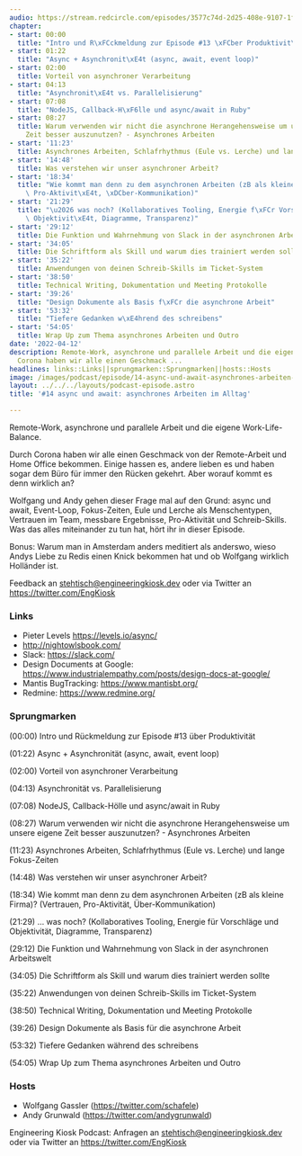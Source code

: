 ```yaml
---
audio: https://stream.redcircle.com/episodes/3577c74d-2d25-408e-9107-1fae71daf76a/stream.mp3
chapter:
- start: 00:00
  title: "Intro und R\xFCckmeldung zur Episode #13 \xFCber Produktivit\xE4t"
- start: 01:22
  title: "Async + Asynchronit\xE4t (async, await, event loop)"
- start: 02:00
  title: Vorteil von asynchroner Verarbeitung
- start: 04:13
  title: "Asynchronit\xE4t vs. Parallelisierung"
- start: 07:08
  title: "NodeJS, Callback-H\xF6lle und async/await in Ruby"
- start: 08:27
  title: Warum verwenden wir nicht die asynchrone Herangehensweise um unsere eigene
    Zeit besser auszunutzen? - Asynchrones Arbeiten
- start: '11:23'
  title: Asynchrones Arbeiten, Schlafrhythmus (Eule vs. Lerche) und lange Fokus-Zeiten
- start: '14:48'
  title: Was verstehen wir unser asynchroner Arbeit?
- start: '18:34'
  title: "Wie kommt man denn zu dem asynchronen Arbeiten (zB als kleine Firma)? (Vertrauen,\
    \ Pro-Aktivit\xE4t, \xDCber-Kommunikation)"
- start: '21:29'
  title: "\u2026 was noch? (Kollaboratives Tooling, Energie f\xFCr Vorschl\xE4ge und\
    \ Objektivit\xE4t, Diagramme, Transparenz)"
- start: '29:12'
  title: Die Funktion und Wahrnehmung von Slack in der asynchronen Arbeitswelt
- start: '34:05'
  title: Die Schriftform als Skill und warum dies trainiert werden sollte
- start: '35:22'
  title: Anwendungen von deinen Schreib-Skills im Ticket-System
- start: '38:50'
  title: Technical Writing, Dokumentation und Meeting Protokolle
- start: '39:26'
  title: "Design Dokumente als Basis f\xFCr die asynchrone Arbeit"
- start: '53:32'
  title: "Tiefere Gedanken w\xE4hrend des schreibens"
- start: '54:05'
  title: Wrap Up zum Thema asynchrones Arbeiten und Outro
date: '2022-04-12'
description: Remote-Work, asynchrone und parallele Arbeit und die eigene Work-Life-Balance.Durch
  Corona haben wir alle einen Geschmack ...
headlines: links::Links||sprungmarken::Sprungmarken||hosts::Hosts
image: /images/podcast/episode/14-async-und-await-asynchrones-arbeiten-im-alltag.jpg
layout: ../../../layouts/podcast-episode.astro
title: '#14 async und await: asynchrones Arbeiten im Alltag'

---
```


<p class="mb-6 text-base md:text-lg text-coolGray-500">Remote-Work, asynchrone und parallele Arbeit und die eigene Work-Life-Balance.</p><p class="mb-6 text-base md:text-lg text-coolGray-500">Durch Corona haben wir alle einen Geschmack von der Remote-Arbeit und Home Office bekommen. Einige hassen es, andere lieben es und haben sogar dem Büro für immer den Rücken gekehrt. Aber worauf kommt es denn wirklich an?</p><p class="mb-6 text-base md:text-lg text-coolGray-500">Wolfgang und Andy gehen dieser Frage mal auf den Grund: async und await, Event-Loop, Fokus-Zeiten, Eule und Lerche als Menschentypen, Vertrauen im Team, messbare Ergebnisse, Pro-Aktivität und Schreib-Skills. Was das alles miteinander zu tun hat, hört ihr in dieser Episode.</p><p class="mb-6 text-base md:text-lg text-coolGray-500">Bonus: Warum man in Amsterdam anders meditiert als anderswo, wieso Andys Liebe zu Redis einen Knick bekommen hat und ob Wolfgang wirklich Holländer ist.</p><p class="mb-6 text-base md:text-lg text-coolGray-500">Feedback an <a class="underline hover:no-underline" style="text-decoration-line: underline;"href="mailto:stehtisch@engineeringkiosk.dev" rel="nofollow">stehtisch@engineeringkiosk.dev</a> oder via Twitter an <a class="underline hover:no-underline" style="text-decoration-line: underline;"href="https://twitter.com/EngKiosk" rel="nofollow">https://twitter.com/EngKiosk</a></p><h3 class="mb-4 text-2xl md:text-3xl font-semibold text-coolGray-800" id=links>Links</h3><ul class="list-disc px-5 mb-6 md:px-5 text-base md:text-lg text-coolGray-500" style="list-style-type: disc;"><li>Pieter Levels <a class="underline hover:no-underline" style="text-decoration-line: underline;"href="https://levels.io/async/" rel="nofollow">https://levels.io/async/</a> </li><li><a class="underline hover:no-underline" style="text-decoration-line: underline;"href="http://nightowlsbook.com/" rel="nofollow">http://nightowlsbook.com/</a> </li><li>Slack: <a class="underline hover:no-underline" style="text-decoration-line: underline;"href="https://slack.com/" rel="nofollow">https://slack.com/</a></li><li>Design Documents at Google: <a class="underline hover:no-underline" style="text-decoration-line: underline;"href="https://www.industrialempathy.com/posts/design-docs-at-google/" rel="nofollow">https://www.industrialempathy.com/posts/design-docs-at-google/</a></li><li>Mantis BugTracking: <a class="underline hover:no-underline" style="text-decoration-line: underline;"href="https://www.mantisbt.org/" rel="nofollow">https://www.mantisbt.org/</a></li><li>Redmine: <a class="underline hover:no-underline" style="text-decoration-line: underline;"href="https://www.redmine.org/" rel="nofollow">https://www.redmine.org/</a></li></ul><h3 class="mb-4 text-2xl md:text-3xl font-semibold text-coolGray-800" id=sprungmarken>Sprungmarken</h3><p class="mb-6 text-base md:text-lg text-coolGray-500">(00:00) Intro und Rückmeldung zur Episode #13 über Produktivität</p><p class="mb-6 text-base md:text-lg text-coolGray-500">(01:22) Async + Asynchronität (async, await, event loop)</p><p class="mb-6 text-base md:text-lg text-coolGray-500">(02:00) Vorteil von asynchroner Verarbeitung</p><p class="mb-6 text-base md:text-lg text-coolGray-500">(04:13) Asynchronität vs. Parallelisierung</p><p class="mb-6 text-base md:text-lg text-coolGray-500">(07:08) NodeJS, Callback-Hölle und async/await in Ruby</p><p class="mb-6 text-base md:text-lg text-coolGray-500">(08:27) Warum verwenden wir nicht die asynchrone Herangehensweise um unsere eigene Zeit besser auszunutzen? - Asynchrones Arbeiten</p><p class="mb-6 text-base md:text-lg text-coolGray-500">(11:23) Asynchrones Arbeiten, Schlafrhythmus (Eule vs. Lerche) und lange Fokus-Zeiten</p><p class="mb-6 text-base md:text-lg text-coolGray-500">(14:48) Was verstehen wir unser asynchroner Arbeit?</p><p class="mb-6 text-base md:text-lg text-coolGray-500">(18:34) Wie kommt man denn zu dem asynchronen Arbeiten (zB als kleine Firma)? (Vertrauen, Pro-Aktivität, Über-Kommunikation)</p><p class="mb-6 text-base md:text-lg text-coolGray-500">(21:29) … was noch? (Kollaboratives Tooling, Energie für Vorschläge und Objektivität, Diagramme, Transparenz)</p><p class="mb-6 text-base md:text-lg text-coolGray-500">(29:12) Die Funktion und Wahrnehmung von Slack in der asynchronen Arbeitswelt</p><p class="mb-6 text-base md:text-lg text-coolGray-500">(34:05) Die Schriftform als Skill und warum dies trainiert werden sollte</p><p class="mb-6 text-base md:text-lg text-coolGray-500">(35:22) Anwendungen von deinen Schreib-Skills im Ticket-System</p><p class="mb-6 text-base md:text-lg text-coolGray-500">(38:50) Technical Writing, Dokumentation und Meeting Protokolle</p><p class="mb-6 text-base md:text-lg text-coolGray-500">(39:26) Design Dokumente als Basis für die asynchrone Arbeit</p><p class="mb-6 text-base md:text-lg text-coolGray-500">(53:32) Tiefere Gedanken während des schreibens</p><p class="mb-6 text-base md:text-lg text-coolGray-500">(54:05) Wrap Up zum Thema asynchrones Arbeiten und Outro</p><h3 class="mb-4 text-2xl md:text-3xl font-semibold text-coolGray-800" id=hosts>Hosts</h3><ul class="list-disc px-5 mb-6 md:px-5 text-base md:text-lg text-coolGray-500" style="list-style-type: disc;"><li>Wolfgang Gassler (<a class="underline hover:no-underline" style="text-decoration-line: underline;"href="https://twitter.com/schafele" rel="nofollow">https://twitter.com/schafele</a>)</li><li>Andy Grunwald (<a class="underline hover:no-underline" style="text-decoration-line: underline;"href="https://twitter.com/andygrunwald" rel="nofollow">https://twitter.com/andygrunwald</a>)</li></ul><p class="mb-6 text-base md:text-lg text-coolGray-500">Engineering Kiosk Podcast: Anfragen an <a class="underline hover:no-underline" style="text-decoration-line: underline;"href="http://stehtisch@engineeringkiosk.dev" rel="nofollow">stehtisch@engineeringkiosk.dev</a> oder via Twitter an <a class="underline hover:no-underline" style="text-decoration-line: underline;"href="https://twitter.com/EngKiosk" rel="nofollow">https://twitter.com/EngKiosk</a></p>